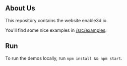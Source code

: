 ## About Us

This repository contains the website enable3d.io.

You'll find some nice examples in [/src/examples](/src/examples).

## Run

To run the demos locally, run `npm install && npm start`.
